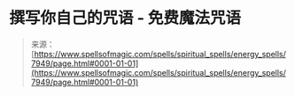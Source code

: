 <!--yml

category: 未分类

date: 2024-06-12 18:43:09

-->

# 撰写你自己的咒语 - 免费魔法咒语

> 来源：[https://www.spellsofmagic.com/spells/spiritual_spells/energy_spells/7949/page.html#0001-01-01](https://www.spellsofmagic.com/spells/spiritual_spells/energy_spells/7949/page.html#0001-01-01)
